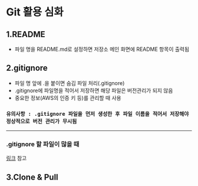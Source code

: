 # Git 활용 심화

## 1.README
- 파일 명을 README.md로 설정하면 저장소 메인 화면에 README 항목이 출력됨

## 2.gitignore

- 파일 명 앞에 .을 붙이면 숨김 파일 처리(.gitignore)
- .gitignore에 파일명을 적어서 저장하면 해당 파일은 버전관리가 되지 않음
- 중요한 정보(AWS의 인증 키 등)를 관리할 때 사용

### `유의사항 : .gitignore 파일을 먼저 생성한 후 파일 이름을 적어서 저장해야 정상적으로 버전 관리가 무시됨`
---
### .gitignore 할 파일이 많을 때
[링크](https://www.toptal.com/developers/gitignore/) 참고

## 3.Clone & Pull